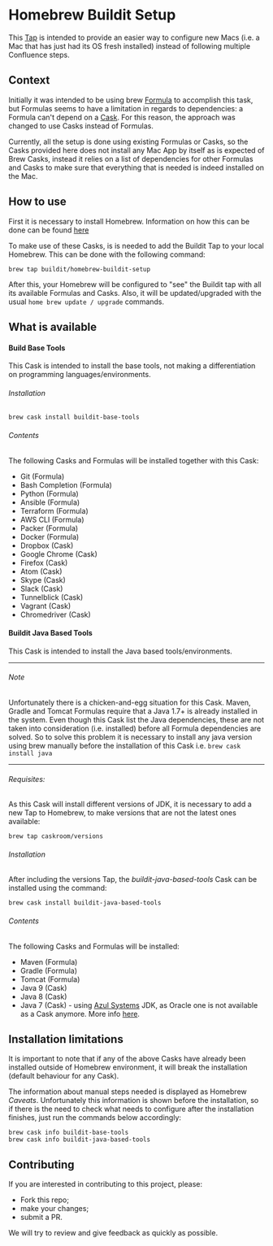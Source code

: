 # Homebrew Buildit Setup

This [Tap](https://github.com/Homebrew/brew/blob/master/docs/How-to-Create-and-Maintain-a-Tap.md) 
is intended to provide an easier way to configure new Macs (i.e. a Mac that has just had its OS fresh installed) 
instead of following multiple Confluence steps.


## Context 

Initially it was intended to be using brew [Formula](https://github.com/Homebrew/brew/blob/master/docs/Formula-Cookbook.md) 
to accomplish this task, but Formulas seems to have a limitation in regards to dependencies: 
a Formula can't depend on a [Cask](https://github.com/caskroom/homebrew-cask/blob/master/USAGE.md).
For this reason, the approach was changed to use Casks instead of Formulas. 

Currently, all the setup is done using existing Formulas or Casks, so the Casks provided here does not install
any Mac App by itself as is expected of Brew Casks, instead it relies on a list of dependencies
for other Formulas and Casks to make sure that everything that is needed is indeed installed on the Mac.

## How to use

First it is necessary to install Homebrew. Information on how this can be done can be found [here](https://brew.sh/)

To make use of these Casks, is is needed to add the Buildit Tap to your local Homebrew.
This can be done with the following command:

```
brew tap buildit/homebrew-buildit-setup
```

After this, your Homebrew will be configured to "see" the Buildit tap with all its available Formulas and Casks.
Also, it will be updated/upgraded with the usual ``home brew update / upgrade`` commands.

## What is available

#### Build Base Tools

This Cask is intended to install the base tools, not making a differentiation on programming
languages/environments.

###### Installation 

```
brew cask install buildit-base-tools
```

###### Contents

The following Casks and Formulas will be installed together with this Cask:

* Git (Formula)
* Bash Completion (Formula)
* Python (Formula)
* Ansible (Formula)
* Terraform (Formula)
* AWS CLI (Formula)
* Packer (Formula)
* Docker (Formula)
* Dropbox (Cask)
* Google Chrome (Cask)
* Firefox (Cask)
* Atom (Cask)
* Skype (Cask)
* Slack (Cask)
* Tunnelblick (Cask)
* Vagrant (Cask)
* Chromedriver (Cask)

#### Buildit Java Based Tools

This Cask is intended to install the Java based tools/environments.

---


###### Note

Unfortunately there is a chicken-and-egg situation for this Cask. 
Maven, Gradle and Tomcat Formulas require that a Java 1.7+ is already installed in the system. Even though this Cask list the Java dependencies,
these are not taken into consideration (i.e. installed) before all Formula dependencies are solved. 
So to solve this problem it is necessary to install any java version using brew manually before the installation of this Cask i.e. ``brew cask install java``

---

###### Requisites:
As this Cask will install different versions of JDK, it is necessary to add a new Tap to Homebrew, to make
versions that are not the latest ones available:

```
brew tap caskroom/versions
```


###### Installation 
After including the versions Tap, the *buildit-java-based-tools* Cask can be installed using the command:

```
brew cask install buildit-java-based-tools
```

###### Contents

The following Casks and Formulas will be installed:
* Maven (Formula)
* Gradle (Formula)
* Tomcat (Formula)
* Java 9 (Cask)
* Java 8 (Cask)
* Java 7 (Cask) - using [Azul Systems](https://www.azul.com/downloads/zulu/) JDK, as Oracle one is not available as a Cask anymore. 
More info [here](https://github.com/caskroom/homebrew-versions/pull/3914).

## Installation limitations

It is important to note that if any of the above Casks have already been installed outside of Homebrew environment, 
it will break the installation (default behaviour for any Cask).

The information about manual steps needed is displayed as Homebrew *Caveats*. Unfortunately this information
is shown before the installation, so if there is the need to check what needs to configure after the installation finishes, 
just run the commands below accordingly:

```
brew cask info buildit-base-tools
brew cask info buildit-java-based-tools
```

## Contributing

If you are interested in contributing to this project, please: 
* Fork this repo; 
* make your changes; 
* submit a PR.

We will try to review and give feedback as quickly as possible.

